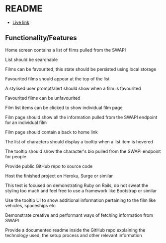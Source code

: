 # README

- [Live link](http://mern-project-22.s3-website-ap-southeast-2.amazonaws.com/login)

## Functionality/Features

Home screen contains a list of films pulled from the SWAPI

List should be searchable

Films can be favourited, this state should be persisted using local storage

Favourited films should appear at the top of the list

A stylised user prompt/alert should show when a film is favourited

Favourited films can be unfavourited

Film list items can be clicked to show individual film page

Film page should show all the information pulled from the SWAPI endpoint for an individual film

Film page should contain a back to home link

The list of characters should display a tooltip when a list item is hovered

The tooltip should show the character's bio pulled from the SWAPI endpoint for people

Provide public GitHub repo to source code

Host the finished project on Heroku, Surge or similar

This test is focused on demonstrating Ruby on Rails, do not sweat the styling too much and feel free to use a framework like Bootstrap or similar

Use the tooltip UI to show additional information pertaining to the film like vehicles, spaceships etc

Demonstrate creative and performant ways of fetching information from SWAPI

Provide a documented readme inside the GitHub repo explaining the technology used, the setup process and other relevant information